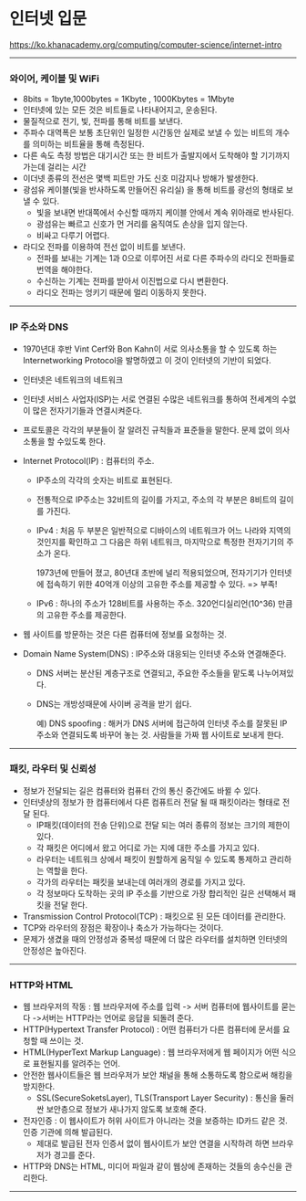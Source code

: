 # 인터넷 입문

https://ko.khanacademy.org/computing/computer-science/internet-intro

-------

### 와이어, 케이블 및 WiFi

+ 8bits = 1byte,1000bytes = 1Kbyte , 1000Kbytes = 1Mbyte
+ 인터넷에 있는 모든 것은 비트들로 나타내어지고, 운송된다. 
+ 물질적으로 전기, 빛, 전파를 통해 비트를 보낸다. 
+ 주파수 대역폭은 보통 초단위인 일정한 시간동안 실제로 보낼 수 있는 비트의 개수를 의미하는 비트율을 통해 측정된다. 
+ 다른 속도 측정 방법은 대기시간 또는 한 비트가 출발지에서 도착해야 할 기기까지 가는데 걸리는 시간
+ 이더넷 종류의 전선은 몇백 피트만 가도 신호 미감지나 방해가 발생한다. 
+ 광섬유 케이블(빛을 반사하도록 만들어진 유리실) 을 통해 비트를 광선의 형태로 보낼 수 있다. 
  + 빛을 보내면 반대쪽에서 수신할 때까지 케이블 안에서 계속 위아래로 반사된다.
  + 광섬유는 빠르고 신호가 먼 거리를 움직여도 손상을 입지 않는다. 
  + 비싸고 다루기 어렵다.
+ 라디오 전파를 이용하여 전선 없이 비트를 보낸다. 
  + 전파를 보내는 기계는 1과 0으로 이루어진 서로 다른 주파수의 라디오 전파들로 번역을 해야한다.
  + 수신하는 기계는 전파를 받아서 이진법으로 다시 변환한다. 
  + 라디오 전파는 엉키기 때문에 멀리 이동하지 못한다. 

-------

### IP 주소와 DNS

+ 1970년대 후반 Vint Cerf와 Bon Kahn이 서로 의사소통을 할 수 있도록 하는 Internetworking Protocol을 발명하였고 이 것이 인터넷의 기반이 되었다. 

+ 인터넷은 네트워크의 네트워크

+ 인터넷 서비스 사업자(ISP)는 서로 연결된 수많은 네트워크를 통하여 전세계의 수없이 많은 전자기기들과 연결시켜준다. 

+ 프로토콜은 각각의 부분들이 잘 알려진 규칙들과 표준들을 말한다. 문제 없이 의사소통을 할 수있도록 한다. 

+ Internet Protocol(IP)  :  컴퓨터의 주소. 

  + IP주소의 각각의 숫자는 비트로 표현된다. 

  + 전통적으로 IP주소는 32비트의 길이를 가지고, 주소의 각 부분은 8비트의 길이를 가진다. 

  + IPv4 : 처음 두 부분은 일반적으로 디바이스의 네트워크가 어느 나라와 지역의 것인지를 확인하고 그 다음은 하위 네트워크, 마지막으로 특정한 전자기기의 주소가 온다. 

    1973년에 만들어 졌고, 80년대 초반에 널리 적용되었으며, 전자기기가 인터넷에 접속하기 위한 40억개 이상의 고유한 주소를 제공할 수 있다.  => 부족!

  + IPv6 : 하나의 주소가 128비트를 사용하는 주소. 320언디실리언(10^36) 만큼의 고유한 주소를 제공한다.

+ 웹 사이트를 방문하는 것은 다른 컴퓨터에 정보를 요청하는 것.

+ Domain Name System(DNS) : IP주소와 대응되는 인터넷 주소와 연결해준다. 

  + DNS 서버는 분산된 계층구조로 연결되고, 주요한 주소들을 맡도록 나누어져있다. 

  + DNS는 개방성때문에 사이버 공격을 받기 쉽다. 

    예) DNS spoofing : 해커가 DNS 서버에 접근하여 인터넷 주소를 잘못된 IP 주소와 연결되도록 바꾸어 놓는 것. 사람들을 가짜 웹 사이트로 보내게 한다. 

------------

### 패킷, 라우터 및 신뢰성

+ 정보가 전달되는 길은  컴퓨터와 컴퓨터 간의 통신 중간에도 바뀔 수 있다. 
+ 인터넷상의 정보가 한 컴퓨터에서 다른 컴퓨트러 전달 될 때 패킷이라는 형태로 전달 된다. 
  + IP패킷(데이터의 전송 단위)으로 전달 되는 여러 종류의 정보는 크기의 제한이 있다. 
  + 각 패킷은 어디에서 왔고 어디로 가는 지에 대한 주소를 가지고 있다. 
  + 라우터는 네트워크 상에서 패킷이 원할하게 움직일 수 있도록 통제하고 관리하는 역할을 한다. 
  + 각가의 라우터는 패킷을 보내는데 여러개의 경로를 가지고 있다. 
  + 각 정보마다 도착하는 곳의 IP 주소를 기반으로 가장 합리적인 길은 선택해서 패킷을 전달 한다.
+ Transmission Control Protocol(TCP) : 패킷으로 된 모든 데이터를 관리한다. 
+ TCP와 라우터의 장점은 확장이나 축소가 가능하다는 것이다.
+ 문제가 생겼을 때의 안정성과 중복성 때문에 더 많은 라우터를 설치하면 인터넷의 안정성은 높아진다. 

-----------

### HTTP와 HTML

+ 웹 브라우저의 작동 : 웹 브라우저에 주소를 입력 -> 서버 컴퓨터에 웹사이트를 묻는다 ->서버는 HTTP라는 언어로 응답을 되돌려 준다. 
+ HTTP(Hypertext Transfer Protocol) : 어떤 컴퓨터가 다른 컴퓨터에 문서를 요청할 때 쓰이는 것. 
+ HTML(HyperText Markup Language) : 웹 브라우저에게 웹 페이지가 어떤 식으로 표현될지를 알려주는 언어.
+ 안전한 웹사이트들은 웹 브라우저가 보안 채널을 통해 소통하도록 함으로써 해킹을 방지한다.
  + SSL(SecureSoketsLayer), TLS(Transport Layer Security) : 통신을 둘러싼 보안층으로 정보가 새나가지 않도록 보호해 준다. 
+ 전자인증 : 이 웹사이트가 허위 사이트가 아니라는 것을 보증하는 ID카드 같은 것.  인증 기관에 의해 발급된다.
  + 제대로 발급된 전자 인증서 없이 웹사이트가 보안 연결을 시작하려 하면 브라우저가 경고를 준다. 
+ HTTP와 DNS는 HTML, 미디어 파일과 같이 웹상에 존재하는 것들의 송수신을 관리한다. 

-------------------------

